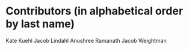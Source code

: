 # Contributors (in alphabetical order by last name)

Kate Kuehl
Jacob Lindahl
Anushree Ramanath
Jacob Weightman
